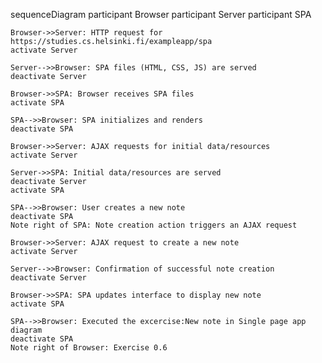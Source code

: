 sequenceDiagram
    participant Browser
    participant Server
    participant SPA

    Browser->>Server: HTTP request for https://studies.cs.helsinki.fi/exampleapp/spa
    activate Server
    
    Server-->>Browser: SPA files (HTML, CSS, JS) are served
    deactivate Server
    
    Browser->>SPA: Browser receives SPA files
    activate SPA
    
    SPA-->>Browser: SPA initializes and renders
    deactivate SPA
    
    Browser->>Server: AJAX requests for initial data/resources
    activate Server
    
    Server->>SPA: Initial data/resources are served
    deactivate Server
    activate SPA
    
    SPA-->>Browser: User creates a new note
    deactivate SPA
    Note right of SPA: Note creation action triggers an AJAX request
    
    Browser->>Server: AJAX request to create a new note
    activate Server
    
    Server-->>Browser: Confirmation of successful note creation
    deactivate Server
    
    Browser->>SPA: SPA updates interface to display new note
    activate SPA
    
    SPA-->>Browser: Executed the excercise:New note in Single page app diagram
    deactivate SPA
    Note right of Browser: Exercise 0.6